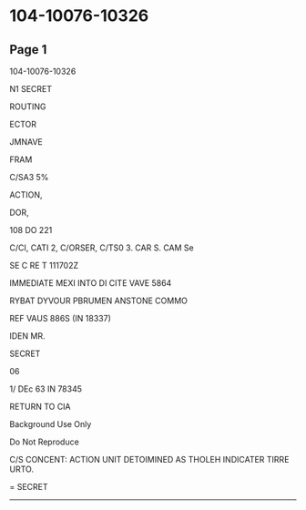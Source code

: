 # 104-10076-10326

## Page 1

104-10076-10326

N1 SECRET

ROUTING

ECTOR

JMNAVE

FRAM

C/SA3 5%

ACTION,

DOR,

108 DO 221

C/CI, CATI 2, C/ORSER, C/TS0 3. CAR S. CAM Se

SE C RE T 111702Z

IMMEDIATE MEXI INTO DI CITE VAVE 5864

RYBAT DYVOUR PBRUMEN ANSTONE COMMO

REF VAUS 886S (IN 18337)

IDEN MR.

SECRET

06

1/ DEc 63 IN 78345

RETURN TO CIA

Background Use Only

Do Not Reproduce

C/S CONCENT: ACTION UNIT DETOIMINED AS THOLEH INDICATER TIRRE URTO.

= SECRET

---

